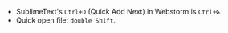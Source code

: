 * SublimeText's `Ctrl+D` (Quick Add Next) in Webstorm is `Ctrl+G`
* Quick open file: `double Shift`.
